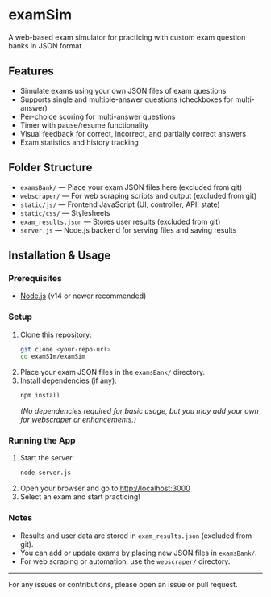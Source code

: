 # examSim

A web-based exam simulator for practicing with custom exam question banks in JSON format.

## Features
- Simulate exams using your own JSON files of exam questions
- Supports single and multiple-answer questions (checkboxes for multi-answer)
- Per-choice scoring for multi-answer questions
- Timer with pause/resume functionality
- Visual feedback for correct, incorrect, and partially correct answers
- Exam statistics and history tracking

## Folder Structure
- `examsBank/` — Place your exam JSON files here (excluded from git)
- `webscraper/` — For web scraping scripts and output (excluded from git)
- `static/js/` — Frontend JavaScript (UI, controller, API, state)
- `static/css/` — Stylesheets
- `exam_results.json` — Stores user results (excluded from git)
- `server.js` — Node.js backend for serving files and saving results

## Installation & Usage

### Prerequisites
- [Node.js](https://nodejs.org/) (v14 or newer recommended)

### Setup
1. Clone this repository:
   ```sh
   git clone <your-repo-url>
   cd examSIm/examSim
   ```
2. Place your exam JSON files in the `examsBank/` directory.
3. Install dependencies (if any):
   ```sh
   npm install
   ```
   *(No dependencies required for basic usage, but you may add your own for webscraper or enhancements.)*

### Running the App
1. Start the server:
   ```sh
   node server.js
   ```
2. Open your browser and go to [http://localhost:3000](http://localhost:3000)
3. Select an exam and start practicing!

### Notes
- Results and user data are stored in `exam_results.json` (excluded from git).
- You can add or update exams by placing new JSON files in `examsBank/`.
- For web scraping or automation, use the `webscraper/` directory.

---

For any issues or contributions, please open an issue or pull request.
